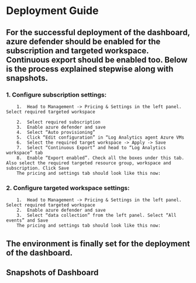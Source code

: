 # Deployment Guide
## For the successful deployment of the dashboard, azure defender should be enabled for the subscription and targeted workspace. Continuous export should be enabled too. Below is the process explained stepwise along with snapshots.
### 1.	Configure subscription settings:
        1.	Head to Management -> Pricing & Settings in the left panel. Select required targeted workspace
        
        2.	Select required subscription
        3.	Enable azure defender and save
        4.  Select “Auto provisioning”
        5.	Click “Edit configuration” in “Log Analytics agent Azure VMs
        6.  Select the required target workspace -> Apply -> Save
        7.	Select “Continuous Export” and head to “Log Analytics workspace” tab
        8.	Enable “Export enabled”. Check all the boxes under this tab. Also select the required targeted resource group, workspace and subscription. Click Save
        The pricing and settings tab should look like this now:
### 2.	Configure targeted workspace settings:
        1.  Head to Management -> Pricing & Settings in the left panel. Select required targeted workspace
        2.	Enable azure defender and save
        3.	Select “data collection” from the left panel. Select “All events” and Save
        The pricing and settings tab should look like this now:
        
## The environment is finally set for the deployment of the dashboard.

## Snapshots of Dashboard
